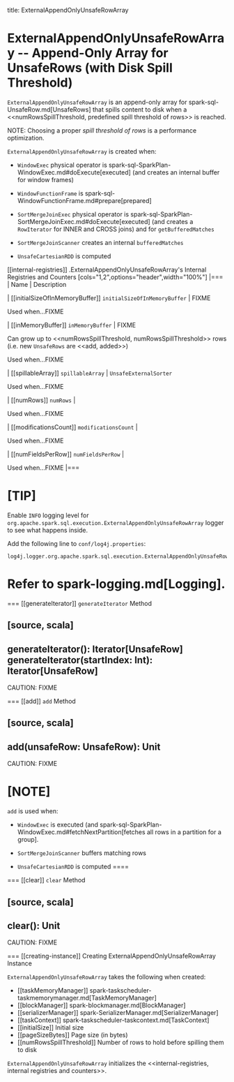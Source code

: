 title: ExternalAppendOnlyUnsafeRowArray

# ExternalAppendOnlyUnsafeRowArray -- Append-Only Array for UnsafeRows (with Disk Spill Threshold)

`ExternalAppendOnlyUnsafeRowArray` is an append-only array for spark-sql-UnsafeRow.md[UnsafeRows] that spills content to disk when a <<numRowsSpillThreshold, predefined spill threshold of rows>> is reached.

NOTE: Choosing a proper *spill threshold of rows* is a performance optimization.

`ExternalAppendOnlyUnsafeRowArray` is created when:

* `WindowExec` physical operator is spark-sql-SparkPlan-WindowExec.md#doExecute[executed] (and creates an internal buffer for window frames)

* `WindowFunctionFrame` is spark-sql-WindowFunctionFrame.md#prepare[prepared]

* `SortMergeJoinExec` physical operator is spark-sql-SparkPlan-SortMergeJoinExec.md#doExecute[executed] (and creates a `RowIterator` for INNER and CROSS joins) and for `getBufferedMatches`

* `SortMergeJoinScanner` creates an internal `bufferedMatches`

* `UnsafeCartesianRDD` is computed

[[internal-registries]]
.ExternalAppendOnlyUnsafeRowArray's Internal Registries and Counters
[cols="1,2",options="header",width="100%"]
|===
| Name
| Description

| [[initialSizeOfInMemoryBuffer]] `initialSizeOfInMemoryBuffer`
| FIXME

Used when...FIXME

| [[inMemoryBuffer]] `inMemoryBuffer`
| FIXME

Can grow up to <<numRowsSpillThreshold, numRowsSpillThreshold>> rows (i.e. new `UnsafeRows` are <<add, added>>)

Used when...FIXME

| [[spillableArray]] `spillableArray`
| `UnsafeExternalSorter`

Used when...FIXME

| [[numRows]] `numRows`
|

Used when...FIXME

| [[modificationsCount]] `modificationsCount`
|

Used when...FIXME

| [[numFieldsPerRow]] `numFieldsPerRow`
|

Used when...FIXME
|===

[TIP]
====
Enable `INFO` logging level for `org.apache.spark.sql.execution.ExternalAppendOnlyUnsafeRowArray` logger to see what happens inside.

Add the following line to `conf/log4j.properties`:

```
log4j.logger.org.apache.spark.sql.execution.ExternalAppendOnlyUnsafeRowArray=INFO
```

Refer to spark-logging.md[Logging].
====

=== [[generateIterator]] `generateIterator` Method

[source, scala]
----
generateIterator(): Iterator[UnsafeRow]
generateIterator(startIndex: Int): Iterator[UnsafeRow]
----

CAUTION: FIXME

=== [[add]] `add` Method

[source, scala]
----
add(unsafeRow: UnsafeRow): Unit
----

CAUTION: FIXME

[NOTE]
====
`add` is used when:

* `WindowExec` is executed (and spark-sql-SparkPlan-WindowExec.md#fetchNextPartition[fetches all rows in a partition for a group].

* `SortMergeJoinScanner` buffers matching rows

* `UnsafeCartesianRDD` is computed
====

=== [[clear]] `clear` Method

[source, scala]
----
clear(): Unit
----

CAUTION: FIXME

=== [[creating-instance]] Creating ExternalAppendOnlyUnsafeRowArray Instance

`ExternalAppendOnlyUnsafeRowArray` takes the following when created:

* [[taskMemoryManager]] spark-taskscheduler-taskmemorymanager.md[TaskMemoryManager]
* [[blockManager]] spark-blockmanager.md[BlockManager]
* [[serializerManager]] spark-SerializerManager.md[SerializerManager]
* [[taskContext]] spark-taskscheduler-taskcontext.md[TaskContext]
* [[initialSize]] Initial size
* [[pageSizeBytes]] Page size (in bytes)
* [[numRowsSpillThreshold]] Number of rows to hold before spilling them to disk

`ExternalAppendOnlyUnsafeRowArray` initializes the <<internal-registries, internal registries and counters>>.
